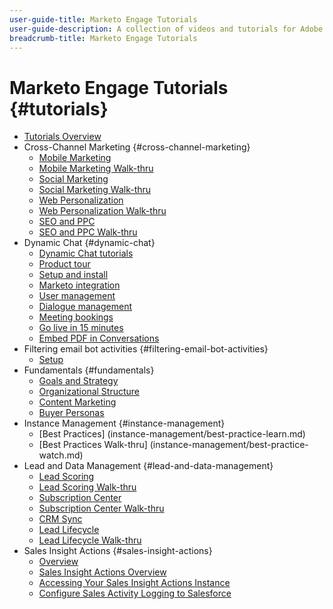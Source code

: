 ```yaml
---
user-guide-title: Marketo Engage Tutorials
user-guide-description: A collection of videos and tutorials for Adobe Marketo Engage.
breadcrumb-title: Marketo Engage Tutorials
---
```


# Marketo Engage Tutorials {#tutorials}

+ [Tutorials Overview](overview.md)
+ Cross-Channel Marketing {#cross-channel-marketing}
  + [Mobile Marketing](cross-channel-marketing/mobile-marketing-learn.md)
  + [Mobile Marketing Walk-thru](cross-channel-marketing/mobile-marketing-watch.md)
  + [Social Marketing](cross-channel-marketing/social-marketing-learn.md)
  + [Social Marketing Walk-thru](cross-channel-marketing/social-marketing-watch.md)
  + [Web Personalization](cross-channel-marketing/web-personalization-learn.md)
  + [Web Personalization Walk-thru](cross-channel-marketing/web-personalization-watch.md)
  + [SEO and PPC](cross-channel-marketing/seo-and-ppc-learn.md)
  + [SEO and PPC Walk-thru](cross-channel-marketing/seo-and-ppc-watch.md)
+ Dynamic Chat {#dynamic-chat}
  + [Dynamic Chat tutorials](dynamic-chat/dynamic-chat-overview.md)
  + [Product tour](dynamic-chat/product-tour.md)
  + [Setup and install](dynamic-chat/setup.md)
  + [Marketo integration](dynamic-chat/marketo-integration.md)
  + [User management](dynamic-chat/user-management.md)
  + [Dialogue management](dynamic-chat/dialogue-management.md)
  + [Meeting bookings](dynamic-chat/meeting-booking.md)
  + [Go live in 15 minutes](dynamic-chat/go-live-in-15-minutes.md)
  + [Embed PDF in Conversations](dynamic-chat/document-cloud-integration.md)
+ Filtering email bot activities {#filtering-email-bot-activities}
  + [Setup](filtering-email-bot-activities/setup.md) 
+ Fundamentals {#fundamentals}
  + [Goals and Strategy](fundamentals/goals-and-strategy-learn.md)
  + [Organizational Structure](fundamentals/organizational-structure-learn.md)
  + [Content Marketing](fundamentals/content-marketing-learn.md)
  + [Buyer Personas](fundamentals/buyer-personas-learn.md)
+ Instance Management {#instance-management}
  + [Best Practices] (instance-management/best-practice-learn.md)   
  + [Best Practices Walk-thru] (instance-management/best-practice-watch.md)
+ Lead and Data Management {#lead-and-data-management}
  + [Lead Scoring](lead-and-data-management/lead-scoring-learn.md) 
  + [Lead Scoring Walk-thru](lead-and-data-management/lead-scoring-watch.md)
  + [Subscription Center](lead-and-data-management/subscription-center-learn.md) 
  + [Subscription Center Walk-thru](lead-and-data-management/subscription-center-watch.md) 
  + [CRM Sync](lead-and-data-management/crm-sync-learn.md)
  + [Lead Lifecycle](lead-and-data-management/lead-lifefcycle-learn.md) 
  + [Lead Lifecycle Walk-thru](lead-and-data-management/lead-lifefcycle-watch.md)
+ Sales Insight Actions {#sales-insight-actions}
  + [Overview](sales-insight-actions/overview.md)
  + [Sales Insight Actions Overview](sales-insight-actions/sales-insight-actions-overview.md)
  + [Accessing Your Sales Insight Actions Instance](sales-insight-actions/accessing-your-sales-insight-actions-instance.md)
  + [Configure Sales Activity Logging to Salesforce](sales-insight-actions/configure-sales-activity-logging-to-salesforce.md)
